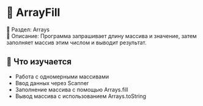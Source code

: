 # 🔁 ArrayFill

📁 Раздел: Arrays  
📘 Описание: Программа запрашивает длину массива и значение, затем заполняет массив этим числом и выводит результат.

## 🧠 Что изучается
- Работа с одномерными массивами  
- Ввод данных через Scanner  
- Заполнение массива с помощью Arrays.fill  
- Вывод массива с использованием Arrays.toString
